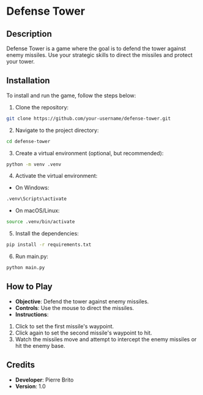 # Defense Tower

## Description
Defense Tower is a game where the goal is to defend the tower against enemy missiles. Use your strategic skills to direct the missiles and protect your tower.

## Installation
To install and run the game, follow the steps below:

1. Clone the repository:
```sh
git clone https://github.com/your-username/defense-tower.git
```
2. Navigate to the project directory:
```sh
cd defense-tower
```
3. Create a virtual environment (optional, but recommended):
```sh
python -m venv .venv
```
4. Activate the virtual environment:
- On Windows:
```sh
.venv\Scripts\activate
```
- On macOS/Linux:
```sh
source .venv/bin/activate
```
5. Install the dependencies:
```sh
pip install -r requirements.txt
```
6. Run main.py:
```sh
python main.py
```

## How to Play
- **Objective**: Defend the tower against enemy missiles.
- **Controls**: Use the mouse to direct the missiles. 
- **Instructions**:
1. Click to set the first missile's waypoint.
2. Click again to set the second missile's waypoint to hit.
3. Watch the missiles move and attempt to intercept the enemy missiles or hit the enemy base.

## Credits
- **Developer**: Pierre Brito
- **Version**: 1.0
